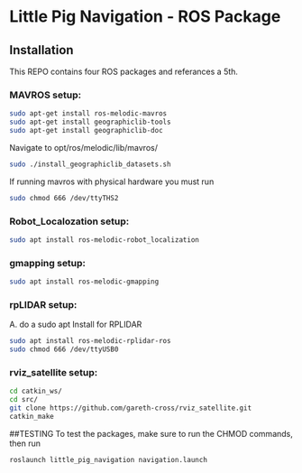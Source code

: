 # Little Pig Navigation - ROS Package
## Installation

This REPO contains four ROS packages and referances a 5th.
### MAVROS setup:
```bash
sudo apt-get install ros-melodic-mavros
sudo apt-get install geographiclib-tools
sudo apt-get install geographiclib-doc
```
Navigate to opt/ros/melodic/lib/mavros/
```bash
sudo ./install_geographiclib_datasets.sh
```
If running mavros with physical hardware you must run 
```bash
sudo chmod 666 /dev/ttyTHS2
```      
### Robot_Localozation setup:
```bash
sudo apt install ros-melodic-robot_localization
```
### gmapping setup:
```bash
sudo apt install ros-melodic-gmapping
```

### rpLIDAR setup:
 A. do a sudo apt Install for RPLIDAR
```bash
sudo apt install ros-melodic-rplidar-ros
sudo chmod 666 /dev/ttyUSB0
```

### rviz_satellite setup:
```bash
cd catkin_ws/
cd src/
git clone https://github.com/gareth-cross/rviz_satellite.git
catkin_make
```

##TESTING
To test the packages, make sure to run the CHMOD commands, then run 
```bash
roslaunch little_pig_navigation navigation.launch
```
      




